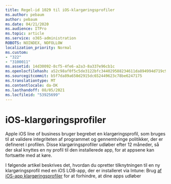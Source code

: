```yaml
---
title: Regel-id 1029 til iOS-klargøringsprofiler
ms.author: pebaum
author: pebaum
ms.date: 04/21/2020
ms.audience: ITPro
ms.topic: article
ms.service: o365-administration
ROBOTS: NOINDEX, NOFOLLOW
localization_priority: Normal
ms.custom:
- "322"
- "3100011"
ms.assetid: 14d30092-8cf5-4fe6-a2a3-8a337e96cb1c
ms.openlocfilehash: a52c98af0f5c5de3122bfc344029588234611da894994d719c95f6af78944405
ms.sourcegitcommit: b5f7da89a650d2915dc652449623c78be6247175
ms.translationtype: MT
ms.contentlocale: da-DK
ms.lasthandoff: 08/05/2021
ms.locfileid: "53925699"
---
```

# <a name="ios-provisioning-profiles"></a>iOS-klargøringsprofiler

Apple iOS line of business bruger begrebet en klargøringsprofil, som bruges til at validere integriteten af programmet og gennemtvinge politikker, der er defineret i profilen. Disse klargøringsprofiler udløber efter 12 måneder, så der skal knyttes en ny profil til den installerede app, for at appsene kan fortsætte med at køre.
  
I følgende artikel beskrives det, hvordan du opretter tilknytningen til en ny klargøringsprofil med en iOS LOB-app, der er installeret via Intune: Brug [af iOS-app klargøringsprofiler](https://docs.microsoft.com/intune/app-provisioning-profile-ios) for at forhindre, at dine apps udløber
  